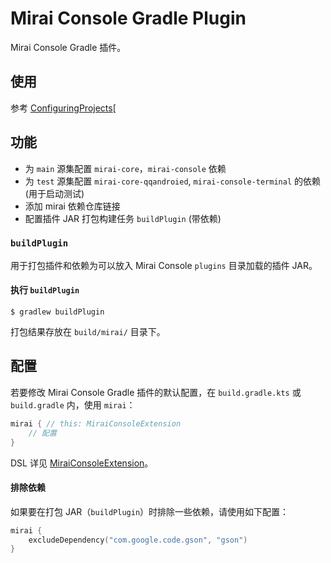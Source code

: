 # Mirai Console Gradle Plugin

Mirai Console Gradle 插件。

## 使用

参考 [ConfiguringProjects](../../docs/ConfiguringProjects.md#gradle)[

## 功能

- 为 `main` 源集配置 `mirai-core`，`mirai-console` 依赖
- 为 `test` 源集配置 `mirai-core-qqandroied`, `mirai-console-terminal` 的依赖 (用于启动测试)
- 添加 mirai 依赖仓库链接
- 配置插件 JAR 打包构建任务 `buildPlugin` (带依赖)


### `buildPlugin`

用于打包插件和依赖为可以放入 Mirai Console `plugins` 目录加载的插件 JAR。

#### 执行 `buildPlugin`
```shell script
$ gradlew buildPlugin
```

打包结果存放在 `build/mirai/` 目录下。

## 配置

若要修改 Mirai Console Gradle 插件的默认配置，在 `build.gradle.kts` 或 `build.gradle` 内，使用 `mirai`：
```kotlin
mirai { // this: MiraiConsoleExtension
    // 配置
}
```

DSL 详见 [MiraiConsoleExtension](src/main/kotlin/net/mamoe/mirai/console/gradle/MiraiConsoleExtension.kt)。

#### 排除依赖

如果要在打包 JAR（`buildPlugin`）时排除一些依赖，请使用如下配置：

```kotlin
mirai {
    excludeDependency("com.google.code.gson", "gson")
}
```